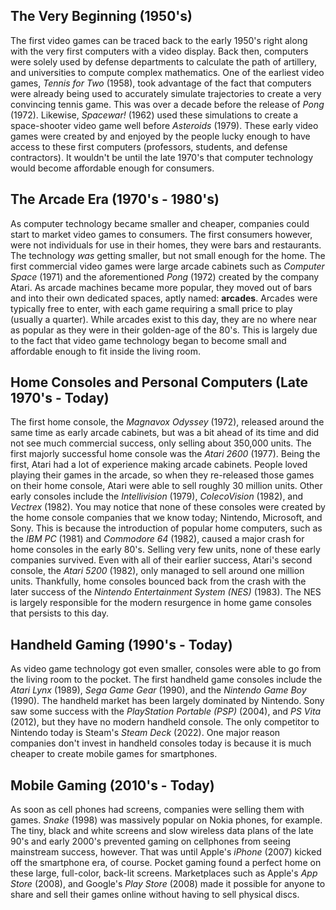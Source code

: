 ## The Very Beginning (1950's)
The first video games can be traced back to the early 1950's right along with the very first computers with a video display. Back then, computers were solely used by defense departments to calculate the path of artillery, and universities to compute complex mathematics. One of the earliest video games, *Tennis for Two* (1958), took advantage of the fact that computers were already being used to accurately simulate trajectories to create a very convincing tennis game. This was over a decade before the release of *Pong* (1972). Likewise, *Spacewar!* (1962) used these simulations to create a space-shooter video game well before *Asteroids* (1979). These early video games were created by and enjoyed by the people lucky enough to have access to these first computers (professors, students, and defense contractors). It wouldn't be until the late 1970's that computer technology would become affordable enough for consumers.

## The Arcade Era (1970's - 1980's)
As computer technology became smaller and cheaper, companies could start to market video games to consumers. The first consumers however, were not individuals for use in their homes, they were bars and restaurants. The technology *was* getting smaller, but not small enough for the home. The first commercial video games were large arcade cabinets such as *Computer Space* (1971) and the aforementioned *Pong* (1972) created by the company Atari. As arcade machines became more popular, they moved out of bars and into their own dedicated spaces, aptly named: **arcades**. Arcades were typically free to enter, with each game requiring a small price to play (usually a quarter). While arcades exist to this day, they are no where near as popular as they were in their golden-age of the 80's. This is largely due to the fact that video game technology began to become small and affordable enough to fit inside the living room.

## Home Consoles and Personal Computers (Late 1970's - Today)
The first home console, the *Magnavox Odyssey* (1972), released around the same time as early arcade cabinets, but was a bit ahead of its time and did not see much commercial success, only selling about 350,000 units. The first majorly successful home console was the *Atari 2600* (1977). Being the first, Atari had a lot of experience making arcade cabinets. People loved playing their games in the arcade, so when they re-released those games on their home console, Atari were able to sell roughly 30 million units. Other early consoles include the *Intellivision* (1979), *ColecoVision* (1982), and *Vectrex* (1982). You may notice that none of these consoles were created by the home console companies that we know today; Nintendo, Microsoft, and Sony. This is because the introduction of popular home computers, such as the *IBM PC* (1981) and *Commodore 64* (1982), caused a major crash for home consoles in the early 80's. Selling very few units, none of these early companies survived. Even with all of their earlier success, Atari's second console, the *Atari 5200* (1982), only managed to sell around one million units. Thankfully, home consoles bounced back from the crash with the later success of the *Nintendo Entertainment System (NES)* (1983). The NES is largely responsible for the modern resurgence in home game consoles that persists to this day.

## Handheld Gaming (1990's - Today)
As video game technology got even smaller, consoles were able to go from the living room to the pocket. The first handheld game consoles include the *Atari Lynx* (1989), *Sega Game Gear* (1990), and the *Nintendo Game Boy* (1990). The handheld market has been largely dominated by Nintendo. Sony saw some success with the *PlayStation Portable (PSP)* (2004), and *PS Vita* (2012), but they have no modern handheld console. The only competitor to Nintendo today is Steam's *Steam Deck* (2022). One major reason companies don't invest in handheld consoles today is because it is much cheaper to create mobile games for smartphones.

## Mobile Gaming (2010's - Today)
As soon as cell phones had screens, companies were selling them with games. *Snake* (1998) was massively popular on Nokia phones, for example. The tiny, black and white screens and slow wireless data plans of the late 90's and early 2000's prevented gaming on cellphones from seeing mainstream success, however. That was until Apple's *iPhone* (2007) kicked off the smartphone era, of course. Pocket gaming found a perfect home on these large, full-color, back-lit screens. Marketplaces such as Apple's *App Store* (2008), and Google's *Play Store* (2008) made it possible for anyone to share and sell their games online without having to sell physical discs.